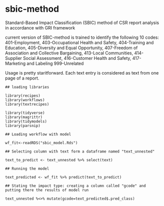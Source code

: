 # sbic-method
Standard-Based Impact Classification (SBIC) method of CSR report analysis in accordance with GRI framework

current version of SBIC-method is trained to identify the following 10 codes:
401-Employment,
403-Occupational Health and Safety,
404-Training and Education,
405-Diversity and Equal Opportunity,
407-Freedom of Association and Collective Bargaining,
413-Local Communities,
414-Supplier Social Assessment,
416-Customer Health and Safety,
417-Marketing and Labeling
999-Unrelated

Usage is pretty staritforward. Each text entry is considered as text from one page of a report.

```{r}
## loading libraries

library(recipes)
library(workflows)
library(textrecipes)

library(tidyverse)
library(magrittr)
library(tidymodels)
library(parsnip)
```

```{r}
## Loading workflow with model

wf_fit<-readRDS("sbic_model.Rds")
```

```{r}
## Selecting column with text form a dataframe named "text_unnested"

text_to_predict <- text_unnested %>% select(text)
```

```{r}
## Running the model

text_predicted <- wf_fit %>% predict(text_to_predict)
```

```{r}
## Stating the impact type: creating a column called "gcode" and putting there the results of model run

text_unnested %<>% mutate(gcode=text_predicted$.pred_class)
```

